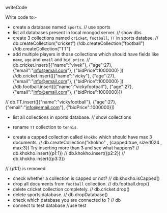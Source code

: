 writeCode

Write code to:-

- create a database named `sports`.
// use sports
- list all databases present in local mongod server.
// show dbs
- create 3 collections named `cricket`, `football`, `TT` in sports databse.
// db.createCollection("cricket")
//db.createCollection("football")
//db.createCollection("TT")
- add multiple players in those collections which should have fields like `name`, `age` and `email` and `bid_price`.
//  db.cricket.insert([{"name":"vivek"}, {"age":27}, {"email":"info@email.com"}, {"bidPrice":1000000} ])
//db.cricket.insert([{"name":"vicky"}, {"age":27}, {"email":"info@email.com"}, {"bidPrice":1000000} ])
//db.football.insert([{"name":"vickyfootball"}, {"age":27}, {"email":"info@email.com"}, {"bidPrice":1000000}])

// db.TT.insert([{"name":"vickyfootball"}, {"age":27}, {"email":"info@email.com"}, {"bidPrice":1000000}])
- list all collections in sports database.
// show collections
- rename `TT` collection to `tennis`.

- create a capped collection called `khokho` which should have max 3 documents.
// db.createCollection("khokho" , {capped:true, size:1024 , max:3})
  Try inserting more than 3 and see what happens?
 // db.khokho.insert({p1:1})
 // db.khokho.insert({p2:2})
 // db.khokho.insert({p3:3})

 //  {p1:1} is removed
- check whether a collection is capped or not?
// db.khokho.isCapped()
- drop all documents from `football` collection.
 // db.football.drop()
- delete cricket collection completely.
// db.cricket.drop()
- delete sports database.
// db.dropDatabase()
- check which database you are connected to ?
// db
- connect to test database
//use test
